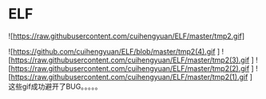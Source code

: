 # ELF
![https://raw.githubusercontent.com/cuihengyuan/ELF/master/tmp2.gif]

![https://github.com/cuihengyuan/ELF/blob/master/tmp2(4).gif
]
![https://raw.githubusercontent.com/cuihengyuan/ELF/master/tmp2(3).gif
]
![https://raw.githubusercontent.com/cuihengyuan/ELF/master/tmp2(2).gif
]
![https://raw.githubusercontent.com/cuihengyuan/ELF/master/tmp2(1).gif
]
这些gif成功避开了BUG。。。。。
